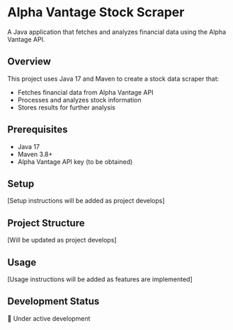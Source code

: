 # Alpha Vantage Stock Scraper

A Java application that fetches and analyzes financial data using the Alpha Vantage API.

## Overview

This project uses Java 17 and Maven to create a stock data scraper that:
- Fetches financial data from Alpha Vantage API
- Processes and analyzes stock information
- Stores results for further analysis

## Prerequisites

- Java 17
- Maven 3.8+
- Alpha Vantage API key (to be obtained)

## Setup

[Setup instructions will be added as project develops]

## Project Structure

[Will be updated as project develops]

## Usage

[Usage instructions will be added as features are implemented]

## Development Status

🚧 Under active development
